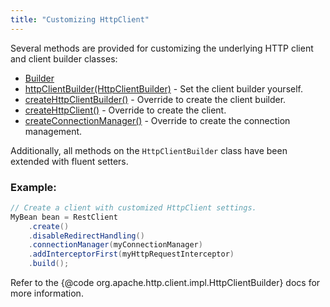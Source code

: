 ```yaml
---
title: "Customizing HttpClient"
---
```


Several methods are provided for customizing the underlying HTTP client and client builder classes:
- [Builder](../apidocs/org/apache/juneau/rest/client/RestClient/Builder.html)
- [httpClientBuilder(HttpClientBuilder)](../apidocs/org/apache/juneau/rest/client/RestClient/Builder.html#httpClientBuilder(HttpClientBuilder)) - Set the client builder yourself.
- [createHttpClientBuilder()](../apidocs/org/apache/juneau/rest/client/RestClient/Builder.html#createHttpClientBuilder()) - Override to create the client builder.
- [createHttpClient()](../apidocs/org/apache/juneau/rest/client/RestClient/Builder.html#createHttpClient()) - Override to create the client.
- [createConnectionManager()](../apidocs/org/apache/juneau/rest/client/RestClient/Builder.html#createConnectionManager()) - Override to create the connection management.

Additionally, all methods on the `HttpClientBuilder` class have been extended with fluent setters.
### Example:


```java
// Create a client with customized HttpClient settings.
MyBean bean = RestClient
    .create()
    .disableRedirectHandling()
    .connectionManager(myConnectionManager)
    .addInterceptorFirst(myHttpRequestInterceptor)
    .build();
```


Refer to the \{@code org.apache.http.client.impl.HttpClientBuilder\} docs for more information.
